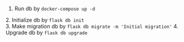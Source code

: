 1. Run db by `docker-compose up -d`

[comment]: <> (2. Connect to db)
2. Initialize db by `flask db init`   
3. Make migration db by `flask db migrate -m 'Initial migration'`
4. Upgrade db by `flask db upgrade` 